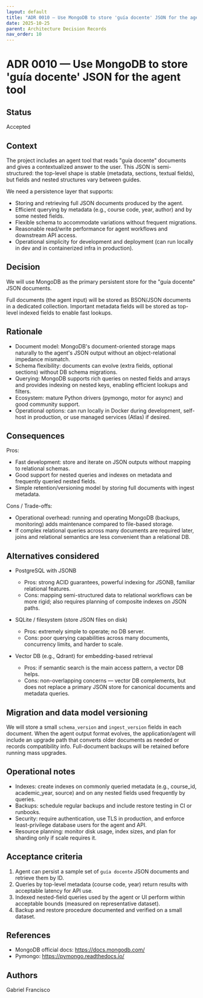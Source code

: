 ```yaml
---
layout: default
title: "ADR 0010 — Use MongoDB to store 'guía docente' JSON for the agent tool"
date: 2025-10-25
parent: Architecture Decision Records
nav_order: 10
---
```


# ADR 0010 — Use MongoDB to store 'guía docente' JSON for the agent tool

## Status

Accepted

## Context

The project includes an agent tool that reads "guía docente" documents and gives a contextualized answer to the user. This JSON is semi-structured: the top-level shape is stable (metadata, sections, textual fields), but fields and nested structures vary between guides.

We need a persistence layer that supports:

- Storing and retrieving full JSON documents produced by the agent.
- Efficient querying by metadata (e.g., course code, year, author) and by some nested fields.
- Flexible schema to accommodate variations without frequent migrations.
- Reasonable read/write performance for agent workflows and downstream API access.
- Operational simplicity for development and deployment (can run locally in dev and in containerized infra in production).

## Decision

We will use MongoDB as the primary persistent store for the "guía docente" JSON documents.

Full documents (the agent input) will be stored as BSON/JSON documents in a dedicated collection. Important metadata fields will be stored as top-level indexed fields to enable fast lookups.

## Rationale

- Document model: MongoDB's document-oriented storage maps naturally to the agent's JSON output without an object-relational impedance mismatch.
- Schema flexibility: documents can evolve (extra fields, optional sections) without DB schema migrations.
- Querying: MongoDB supports rich queries on nested fields and arrays and provides indexing on nested keys, enabling efficient lookups and filters.
- Ecosystem: mature Python drivers (pymongo, motor for async) and good community support.
- Operational options: can run locally in Docker during development, self-host in production, or use managed services (Atlas) if desired.

## Consequences

Pros:

- Fast development: store and iterate on JSON outputs without mapping to relational schemas.
- Good support for nested queries and indexes on metadata and frequently queried nested fields.
- Simple retention/versioning model by storing full documents with ingest metadata.

Cons / Trade-offs:

- Operational overhead: running and operating MongoDB (backups, monitoring) adds maintenance compared to file-based storage.
- If complex relational queries across many documents are required later, joins and relational semantics are less convenient than a relational DB.

## Alternatives considered

- PostgreSQL with JSONB
  - Pros: strong ACID guarantees, powerful indexing for JSONB, familiar relational features.
  - Cons: mapping semi-structured data to relational workflows can be more rigid; also requires planning of composite indexes on JSON paths.

- SQLite / filesystem (store JSON files on disk)
  - Pros: extremely simple to operate; no DB server.
  - Cons: poor querying capabilities across many documents, concurrency limits, and harder to scale.

- Vector DB (e.g., Qdrant) for embedding-based retrieval
  - Pros: if semantic search is the main access pattern, a vector DB helps.
  - Cons: non-overlapping concerns — vector DB complements, but does not replace a primary JSON store for canonical documents and metadata queries.

## Migration and data model versioning

We will store a small `schema_version` and `ingest_version` fields in each document. When the agent output format evolves, the application/agent will include an upgrade path that converts older documents as needed or records compatibility info. Full-document backups will be retained before running mass upgrades.

## Operational notes

- Indexes: create indexes on commonly queried metadata (e.g., course_id, academic_year, source) and on any nested fields used frequently by queries.
- Backups: schedule regular backups and include restore testing in CI or runbooks.
- Security: require authentication, use TLS in production, and enforce least-privilege database users for the agent and API.
- Resource planning: monitor disk usage, index sizes, and plan for sharding only if scale requires it.

## Acceptance criteria

1. Agent can persist a sample set of `guía docente` JSON documents and retrieve them by ID.
2. Queries by top-level metadata (course code, year) return results with acceptable latency for API use.
3. Indexed nested-field queries used by the agent or UI perform within acceptable bounds (measured on representative dataset).
4. Backup and restore procedure documented and verified on a small dataset.

## References

- MongoDB official docs: https://docs.mongodb.com/
- Pymongo: https://pymongo.readthedocs.io/

## Authors

Gabriel Francisco
